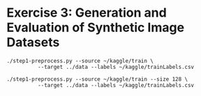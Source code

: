 # Exercise 3: Generation and Evaluation of Synthetic Image Datasets

```
./step1-preprocess.py --source ~/kaggle/train \
          --target ../data --labels ~/kaggle/trainLabels.csv
```
```
./step1-preprocess.py --source ~/kaggle/train --size 128 \
          --target ../data --labels ~/kaggle/trainLabels.csv
```
